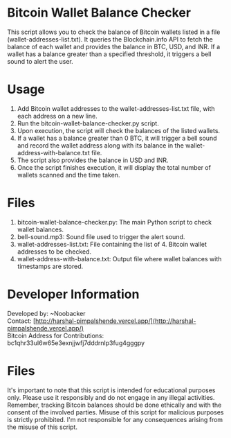 
# Bitcoin Wallet Balance Checker

This script allows you to check the balance of Bitcoin wallets listed in a file (wallet-addresses-list.txt). It queries the Blockchain.info API to fetch the balance of each wallet and provides the balance in BTC, USD, and INR. If a wallet has a balance greater than a specified threshold, it triggers a bell sound to alert the user.

# Usage

1. Add Bitcoin wallet addresses to the wallet-addresses-list.txt file, with each address on a new line.
2. Run the bitcoin-wallet-balance-checker.py script.
3. Upon execution, the script will check the balances of the listed wallets.
4. If a wallet has a balance greater than 0 BTC, it will trigger a bell sound and record the wallet address along with its balance in the wallet-address-with-balance.txt file.
5. The script also provides the balance in USD and INR.
6. Once the script finishes execution, it will display the total number of wallets scanned and the time taken.

# Files

1. bitcoin-wallet-balance-checker.py: The main Python script to check wallet balances.
2. bell-sound.mp3: Sound file used to trigger the alert sound.
3. wallet-addresses-list.txt: File containing the list of 4. Bitcoin wallet addresses to be checked.
4. wallet-address-with-balance.txt: Output file where wallet balances with timestamps are stored.

# Developer Information

Developed by: ~Noobacker  
Contact: [http://harshal-pimpalshende.vercel.app/](http://harshal-pimpalshende.vercel.app/)  
Bitcoin Address for Contributions: bc1qhr33ul6w65e3exnjjwfj7dddrnlp3fug4gggpy

# Files

It's important to note that this script is intended for educational purposes only. Please use it responsibly and do not engage in any illegal activities. Remember, tracking Bitcoin balances should be done ethically and with the consent of the involved parties. Misuse of this script for malicious purposes is strictly prohibited. I'm not responsible for any consequences arising from the misuse of this script.
